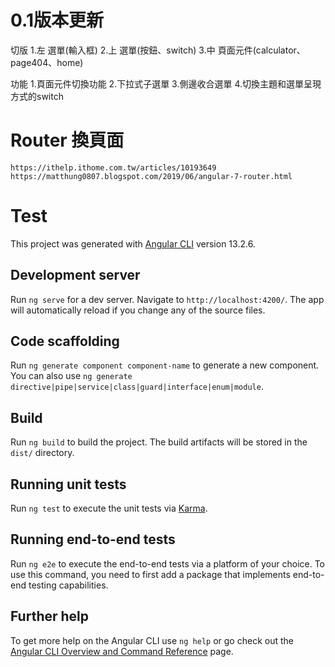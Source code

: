 # 0.1版本更新
切版
    1.左    選單(輸入框)
    2.上    選單(按鈕、switch)
    3.中    頁面元件(calculator、page404、home)

功能
    1.頁面元件切換功能
    2.下拉式子選單
    3.側邊收合選單
    4.切換主題和選單呈現方式的switch




# Router 換頁面
`https://ithelp.ithome.com.tw/articles/10193649`
`https://matthung0807.blogspot.com/2019/06/angular-7-router.html`



# Test

This project was generated with [Angular CLI](https://github.com/angular/angular-cli) version 13.2.6.

## Development server

Run `ng serve` for a dev server. Navigate to `http://localhost:4200/`. The app will automatically reload if you change any of the source files.

## Code scaffolding

Run `ng generate component component-name` to generate a new component. You can also use `ng generate directive|pipe|service|class|guard|interface|enum|module`.

## Build

Run `ng build` to build the project. The build artifacts will be stored in the `dist/` directory.

## Running unit tests

Run `ng test` to execute the unit tests via [Karma](https://karma-runner.github.io).

## Running end-to-end tests

Run `ng e2e` to execute the end-to-end tests via a platform of your choice. To use this command, you need to first add a package that implements end-to-end testing capabilities.

## Further help

To get more help on the Angular CLI use `ng help` or go check out the [Angular CLI Overview and Command Reference](https://angular.io/cli) page.
